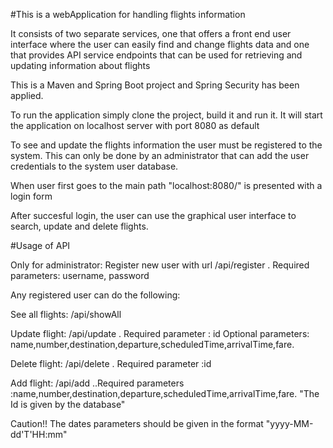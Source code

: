 #This is a webApplication for handling flights information

It consists of two separate services, one that offers a front end user interface where the user can easily find and change flights data and one that provides API service endpoints
that can be used for retrieving and updating information about flights

This is a Maven and Spring Boot project and Spring Security has been applied.

To run the application simply clone the project, build it and run it.
It will start the application on localhost server with port 8080 as default

To see and update the flights information the user must be registered to the system.
This can only be done by an administrator that can add the user credentials to the system user database.

When user first goes to the main path  "localhost:8080/" is presented with a login form

After succesful login, the user can use the graphical user interface to search, update and delete flights.



#Usage of API

Only for administrator: Register new user with url  /api/register . Required parameters: username, password

Any registered user can do the following:

See all flights: /api/showAll

Update flight: /api/update  . Required parameter : id   Optional parameters: name,number,destination,departure,scheduledTime,arrivalTime,fare.

Delete flight: /api/delete . Required parameter :id

Add flight: /api/add   ..Required parameters :name,number,destination,departure,scheduledTime,arrivalTime,fare.
"The Id is given by the database"


Caution!!
The dates parameters should be given in the format "yyyy-MM-dd'T'HH:mm"







